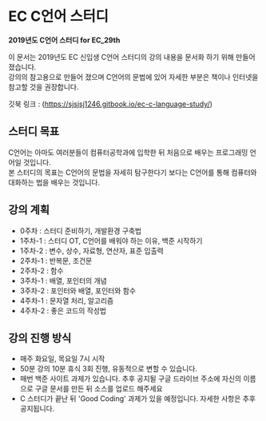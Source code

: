 # EC C언어 스터디
**2019년도 C언어 스터디 for EC_29th**

이 문서는 2019년도 EC 신입생 C언어 스터디의 강의 내용을 문서화 하기 위해 만들어 졌습니다.  
강의의 참고용으로 만들어 졌으며 C언어의 문법에 있어 자세한 부분은 책이나 인터넷을 참고할 것을 권장합니다.

깃북 링크 : (https://sjsjsj1246.gitbook.io/ec-c-language-study/)

## 스터디 목표

C언어는 아마도 여러분들이 컴퓨터공학과에 입학한 뒤 처음으로 배우는 프로그래밍 언어일 것입니다.  
본 스터디의 목표는 C언어의 문법을 자세히 탐구한다기 보다는 C언어를 통해 컴퓨터와 대화하는 법을 배우는 것입니다.

## 강의 계획

- 0주차   : 스터디 준비하기, 개발환경 구축법
- 1주차-1 : 스터디 OT, C언어를 배워야 하는 이유, 백준 시작하기
- 1주차-2 : 변수, 상수, 자료형, 연산자, 표준 입출력
- 2주차-1 : 반복문, 조건문
- 2주차-2 : 함수
- 3주차-1 : 배열, 포인터의 개념
- 3주차-2 : 포인터와 배열, 포인터와 함수
- 4주차-1 : 문자열 처리, 알고리즘
- 4주차-2 : 좋은 코드의 작성법

## 강의 진행 방식

- 매주 화요일, 목요일 7시 시작
- 50분 강의 10분 휴식 3회 진행, 유동적으로 변할 수 있습니다.
- 매번 백준 사이트 과제가 있습니다. 추후 공지될 구글 드라이브 주소에 자신의 이름으로 구글 문서를 만든 뒤 소스를 업로드 해주세요
- C 스터디가 끝난 뒤 'Good Coding' 과제가 있을 예정입니다. 자세한 사항은 추후 공지됩니다.